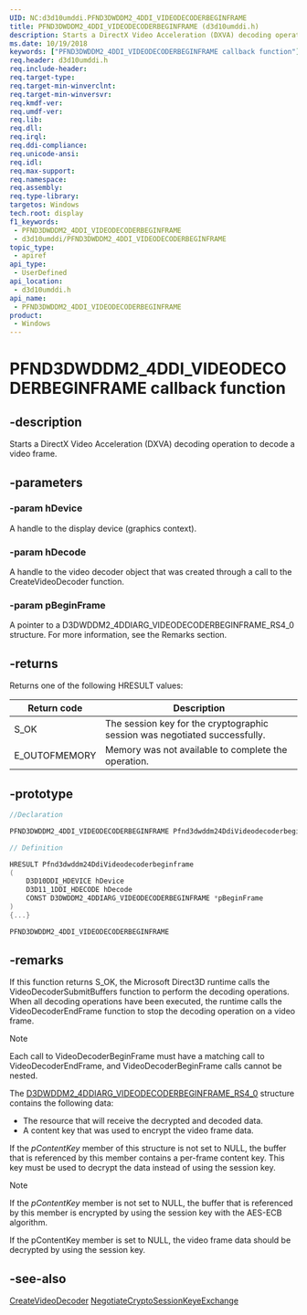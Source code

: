 ```yaml
---
UID: NC:d3d10umddi.PFND3DWDDM2_4DDI_VIDEODECODERBEGINFRAME
title: PFND3DWDDM2_4DDI_VIDEODECODERBEGINFRAME (d3d10umddi.h)
description: Starts a DirectX Video Acceleration (DXVA) decoding operation to decode a video frame.
ms.date: 10/19/2018
keywords: ["PFND3DWDDM2_4DDI_VIDEODECODERBEGINFRAME callback function"]
req.header: d3d10umddi.h
req.include-header: 
req.target-type: 
req.target-min-winverclnt: 
req.target-min-winversvr: 
req.kmdf-ver: 
req.umdf-ver: 
req.lib: 
req.dll: 
req.irql: 
req.ddi-compliance: 
req.unicode-ansi: 
req.idl: 
req.max-support: 
req.namespace: 
req.assembly: 
req.type-library: 
targetos: Windows
tech.root: display
f1_keywords:
 - PFND3DWDDM2_4DDI_VIDEODECODERBEGINFRAME
 - d3d10umddi/PFND3DWDDM2_4DDI_VIDEODECODERBEGINFRAME
topic_type:
 - apiref
api_type:
 - UserDefined
api_location:
 - d3d10umddi.h
api_name:
 - PFND3DWDDM2_4DDI_VIDEODECODERBEGINFRAME
product:
 - Windows
---
```


# PFND3DWDDM2_4DDI_VIDEODECODERBEGINFRAME callback function


## -description

Starts a DirectX Video Acceleration (DXVA) decoding operation to decode a video frame.

## -parameters

### -param hDevice

A handle to the display device (graphics context).

### -param hDecode

A handle to the video decoder object that was created through a call to the CreateVideoDecoder function.

### -param pBeginFrame

A pointer to a D3DWDDM2_4DDIARG_VIDEODECODERBEGINFRAME_RS4_0 structure. For more information, see the Remarks section.

## -returns

Returns one of the following HRESULT values:

| Return code | Description |
|---|---|
|S_OK|The session key for the cryptographic session was negotiated successfully.|
|E_OUTOFMEMORY|Memory was not available to complete the operation.|

## -prototype

```cpp
//Declaration

PFND3DWDDM2_4DDI_VIDEODECODERBEGINFRAME Pfnd3dwddm24DdiVideodecoderbeginframe;

// Definition

HRESULT Pfnd3dwddm24DdiVideodecoderbeginframe
(
	D3D10DDI_HDEVICE hDevice
	D3D11_1DDI_HDECODE hDecode
	CONST D3DWDDM2_4DDIARG_VIDEODECODERBEGINFRAME *pBeginFrame
)
{...}

PFND3DWDDM2_4DDI_VIDEODECODERBEGINFRAME


```

## -remarks

If this function returns S_OK, the Microsoft Direct3D runtime calls the VideoDecoderSubmitBuffers function to perform the decoding operations. When all decoding operations have been executed, the runtime calls the VideoDecoderEndFrame function to stop the decoding operation on a video frame.

> [!NOTE]
> Each call to VideoDecoderBeginFrame must have a matching call to VideoDecoderEndFrame, and VideoDecoderBeginFrame calls cannot be nested.

The [D3DWDDM2_4DDIARG_VIDEODECODERBEGINFRAME_RS4_0](ns-d3d10umddi-d3dwddm2_4ddiarg_videodecoderbeginframe_rs4_0.md) structure contains the following data:

* The resource that will receive the decrypted and decoded data.
* A content key that was used to encrypt the video frame data.

If the *pContentKey* member of this structure is not set to NULL, the buffer that is referenced by this member contains a per-frame content key. This key must be used to decrypt the data instead of using the session key.

> [!NOTE]
> If the *pContentKey* member is not set to NULL, the buffer that is referenced by this member is encrypted by using the session key with the AES-ECB algorithm.

If the pContentKey member is set to NULL, the video frame data should be decrypted by using the session key.

## -see-also

[CreateVideoDecoder](nc-d3d10umddi-pfnd3d11_1ddi_createvideodecoder.md)
[NegotiateCryptoSessionKeyeExchange](nc-d3d10umddi-pfnd3dwddm2_4ddi_negotiatecryptosessionkeyexchange.md)


